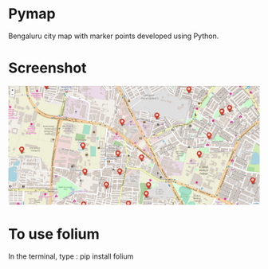 # Pymap
Bengaluru city map with marker points developed using Python. 

# Screenshot

![alt text](one.png)

# To use folium 
In the terminal, type : pip install folium
